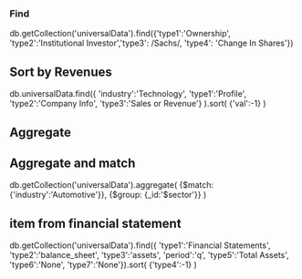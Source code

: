 ### Find 
db.getCollection('universalData').find({'type1':'Ownership', 'type2':'Institutional Investor','type3': /Sachs/, 'type4': 'Change In Shares'})

## Sort by Revenues
db.universalData.find({  'industry':'Technology', 'type1':'Profile', 'type2':'Company Info', 'type3':'Sales or Revenue'} ).sort( {'val':-1} )


## Aggregate


## Aggregate and match
db.getCollection('universalData').aggregate(  {$match:{'industry':'Automotive'}}, {$group: {_id:'$sector'}} )


## item from financial statement
db.getCollection('universalData').find({ 'type1':'Financial Statements', 'type2':'balance_sheet', 'type3':'assets', 'period':'q', 'type5':'Total Assets', 'type6':'None', 'type7':'None'}).sort( {'type4':-1} )
